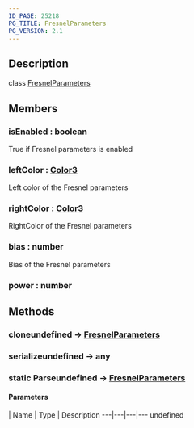 ```yaml
---
ID_PAGE: 25218
PG_TITLE: FresnelParameters
PG_VERSION: 2.1
---
```

## Description

class [FresnelParameters](/classes/2.4/FresnelParameters)



## Members

### isEnabled : boolean

True if Fresnel parameters is enabled

### leftColor : [Color3](/classes/2.4/Color3)

Left color of the Fresnel parameters

### rightColor : [Color3](/classes/2.4/Color3)

RightColor of the Fresnel parameters

### bias : number

Bias of the Fresnel parameters

### power : number



## Methods

### cloneundefined &rarr; [FresnelParameters](/classes/2.4/FresnelParameters)


### serializeundefined &rarr; any


### static Parseundefined &rarr; [FresnelParameters](/classes/2.4/FresnelParameters)



#### Parameters
 | Name | Type | Description
---|---|---|---
undefined
